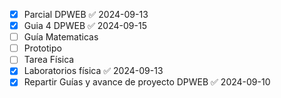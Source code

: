
- [x] Parcial DPWEB ✅ 2024-09-13
- [x] Guia 4 DPWEB ✅ 2024-09-15
- [ ] Guía Matematicas 
- [ ] Prototipo
- [ ] Tarea Física 
- [x] Laboratorios física ✅ 2024-09-13
- [x] Repartir Guías y avance de proyecto DPWEB ✅ 2024-09-10
